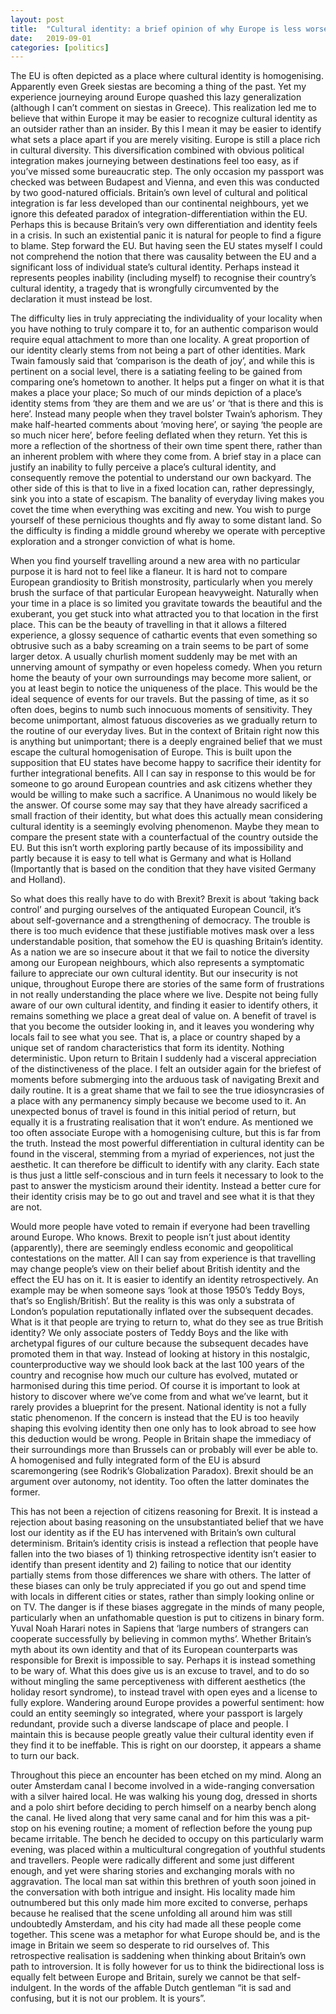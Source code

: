 ```yaml
---
layout: post
title:  "Cultural identity: a brief opinion of why Europe is less worse than you think"
date:   2019-09-01
categories: [politics]
---
```


The EU is often depicted as a place where cultural identity is homogenising. Apparently even Greek siestas are becoming a thing of the past. Yet my experience journeying around Europe quashed this lazy generalization (although I can’t comment on siestas in Greece). This realization led me to believe that within Europe it may be easier to recognize cultural identity as an outsider rather than an insider. By this I mean it may be easier to identify what sets a place apart if you are merely visiting. Europe is still a place rich in cultural diversity. This diversification combined with obvious political integration makes journeying between destinations feel too easy, as if you’ve missed some bureaucratic step. The only occasion my passport was checked was between Budapest and Vienna, and even this was conducted by two good-natured officials. Britain’s own level of cultural and political integration is far less developed than our continental neighbours, yet we ignore this defeated paradox of integration-differentiation within the EU. Perhaps this is because Britain’s very own differentiation and identity feels in a crisis. In such an existential panic it is natural for people to find a figure to blame. Step forward the EU. But having seen the EU states myself I could not comprehend the notion that there was causality between the EU and a significant loss of individual state’s cultural identity. Perhaps instead it represents peoples inability (including myself) to recognise their country’s cultural identity, a tragedy that is wrongfully circumvented by the declaration it must instead be lost. 

The difficulty lies in truly appreciating the individuality of your locality when you have nothing to truly compare it to, for an authentic comparison would require equal attachment to more than one locality. A great proportion of our identity clearly stems from not being a part of other identities. Mark Twain famously said that ‘comparison is the death of joy’, and while this is pertinent on a social level, there is a satiating feeling to be gained from comparing one’s hometown to another. It helps put a finger on what it is that makes a place your place; So much of our minds depiction of a place’s identity stems from ‘they are them and we are us’ or ‘that is there and this is here’. Instead many people when they travel bolster Twain’s aphorism. They make half-hearted comments about ‘moving here’, or saying ‘the people are so much nicer here’, before feeling deflated when they return. Yet this is more a reflection of the shortness of their own time spent there, rather than an inherent problem with where they come from. A brief stay in a place can justify an inability to fully perceive a place’s cultural identity, and consequently remove the potential to understand our own backyard. The other side of this is that to live in a fixed location can, rather depressingly, sink you into a state of escapism. The banality of everyday living makes you covet the time when everything was exciting and new. You wish to purge yourself of these pernicious thoughts and fly away to some distant land. So the difficulty is finding a middle ground whereby we operate with perceptive exploration and a stronger conviction of what is home. 

When you find yourself travelling around a new area with no particular purpose it is hard not to feel like a flaneur. It is hard not to compare European grandiosity to British monstrosity, particularly when you merely brush the surface of that particular European heavyweight. Naturally when your time in a place is so limited you gravitate towards the beautiful and the exuberant, you get stuck into what attracted you to that location in the first place. This can be the beauty of travelling in that it allows a filtered experience, a glossy sequence of cathartic events that even something so obtrusive such as a baby screaming on a train seems to be part of some larger detox. A usually churlish moment suddenly may be met with an unnerving amount of sympathy or even hopeless comedy. When you return home the beauty of your own surroundings may become more salient, or you at least begin to notice the uniqueness of the place. This would be the ideal sequence of events for our travels. But the passing of time, as it so often does, begins to numb such innocuous moments of sensitivity. They become unimportant, almost fatuous discoveries as we gradually return to the routine of our everyday lives. But in the context of Britain right now this is anything but unimportant; there is a deeply engrained belief that we must escape the cultural homogenisation of Europe. This is built upon the supposition that EU states have become happy to sacrifice their identity for further integrational benefits. All I can say in response to this would be for someone to go around European countries and ask citizens whether they would be willing to make such a sacrifice. A Unanimous no would likely be the answer. Of course some may say that they have already sacrificed a small fraction of their identity, but what does this actually mean considering cultural identity is a seemingly evolving phenomenon. Maybe they mean to compare the present state with a counterfactual of the country outside the EU. But this isn’t worth exploring partly because of its impossibility and partly because it is easy to tell what is Germany and what is Holland (Importantly that is based on the condition that they have visited Germany and Holland). 

So what does this really have to do with Brexit? Brexit is about ‘taking back control’ and purging ourselves of the antiquated European Council, it’s about self-governance and a strengthening of democracy. The trouble is there is too much evidence that these justifiable motives mask over a less understandable position, that somehow the EU is quashing Britain’s identity. As a nation we are so insecure about it that we fail to notice the diversity among our European neighbours, which also represents a symptomatic failure to appreciate our own cultural identity. But our insecurity is not unique, throughout Europe there are stories of the same form of frustrations in not really understanding the place where we live. Despite not being fully aware of our own cultural identity, and finding it easier to identify others, it remains something we place a great deal of value on. A benefit of travel is that you become the outsider looking in, and it leaves you wondering why locals fail to see what you see. That is, a place or country shaped by a unique set of random characteristics that form its identity. Nothing deterministic. Upon return to Britain I suddenly had a visceral appreciation of the distinctiveness of the place. I felt an outsider again for the briefest of moments before submerging into the arduous task of navigating Brexit and daily routine. It is a great shame that we fail to see the true idiosyncrasies of a place with any permanency simply because we become used to it. An unexpected bonus of travel is found in this initial period of return, but equally it is a frustrating realisation that it won’t endure. As mentioned we too often associate Europe with a homogenising culture, but this is far from the truth. Instead the most powerful differentiation in cultural identity can be found in the visceral, stemming from a myriad of experiences, not just the aesthetic. It can therefore be difficult to identify with any clarity. Each state is thus just a little self-conscious and in turn feels it necessary to look to the past to answer the mysticism around their identity. Instead a better cure for their identity crisis may be to go out and travel and see what it is that they are not. 

Would more people have voted to remain if everyone had been travelling around Europe. Who knows. Brexit to people isn’t just about identity (apparently), there are seemingly endless economic and geopolitical contestations on the matter. All I can say from experience is that travelling may change people’s view on their belief about British identity and the effect the EU has on it. It is easier to identify an identity retrospectively. An example may be when someone says ‘look at those 1950’s Teddy Boys, that’s so English/British’. But the reality is this was only a substrata of London’s population reputationally inflated over the subsequent decades. What is it that people are trying to return to, what do they see as true British identity? We only associate posters of Teddy Boys and the like with archetypal figures of our culture because the subsequent decades have promoted them in that way. Instead of looking at history in this nostalgic, counterproductive way we should look back at the last 100 years of the country and recognise how much our culture has evolved, mutated or harmonised during this time period. Of course it is important to look at history to discover where we’ve come from and what we’ve learnt, but it rarely provides a blueprint for the present. National identity is not a fully static phenomenon. If the concern is instead that the EU is too heavily shaping this evolving identity then one only has to look abroad to see how this deduction would be wrong. People in Britain shape the immediacy of their surroundings more than Brussels can or probably will ever be able to. A homogenised and fully integrated form of the EU is absurd scaremongering (see Rodrik’s Globalization Paradox). Brexit should be an argument over autonomy, not identity. Too often the latter dominates the former.  

This has not been a rejection of citizens reasoning for Brexit. It is instead a rejection about basing reasoning on the unsubstantiated belief that we have lost our identity as if the EU has intervened with Britain’s own cultural determinism. Britain’s identity crisis is instead a reflection that people have fallen into the two biases of 1) thinking retrospective identity isn’t easier to identify than present identity and 2) failing to notice that our identity partially stems from those differences we share with others. The latter of these biases can only be truly appreciated if you go out and spend time with locals in different cities or states, rather than simply looking online or on TV. The danger is if these biases aggregate in the minds of many people, particularly when an unfathomable question is put to citizens in binary form. Yuval Noah Harari notes in Sapiens that ‘large numbers of strangers can cooperate successfully by believing in common myths’. Whether Britain’s myth about its own identity and that of its European counterparts was responsible for Brexit is impossible to say. Perhaps it is instead something to be wary of. What this does give us is an excuse to travel, and to do so without mingling the same perceptiveness with different aesthetics (the holiday resort syndrome), to instead travel with open eyes and a license to fully explore. Wandering around Europe provides a powerful sentiment: how could an entity seemingly so integrated, where your passport is largely redundant, provide such a diverse landscape of place and people. I maintain this is because people greatly value their cultural identity even if they find it to be ineffable. This is right on our doorstep, it appears a shame to turn our back.

Throughout this piece an encounter has been etched on my mind. Along an outer Amsterdam canal I become involved in a wide-ranging conversation with a silver haired local. He was walking his young dog, dressed in shorts and a polo shirt before deciding to perch himself on a nearby bench along the canal. He lived along that very same canal and for him this was a pit-stop on his evening routine; a moment of reflection before the young pup became irritable. The bench he decided to occupy on this particularly warm evening, was placed within a multicultural congregation of youthful students and travellers. People were radically different and some just different enough, and yet were sharing stories and exchanging morals with no aggravation. The local man sat within this brethren of youth soon joined in the conversation with both intrigue and insight. His locality made him outnumbered but this only made him more excited to converse, perhaps because he realised that the scene unfolding all around him was still undoubtedly Amsterdam, and his city had made all these people come together. This scene was a metaphor for what Europe should be, and is the image in Britain we seem so desperate to rid ourselves of. This retrospective realisation is saddening when thinking about Britain’s own path to introversion. It is folly however for us to think the bidirectional loss is equally felt between Europe and Britain, surely we cannot be that self-indulgent. In the words of the affable Dutch gentleman “it is sad and confusing, but it is not our problem. It is yours”.  




